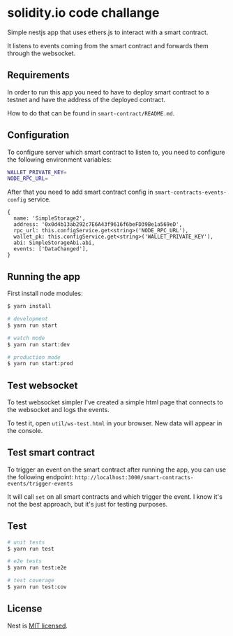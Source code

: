 # solidity.io code challange

Simple nestjs app that uses ethers.js to interact with a smart contract.

It listens to events coming from the smart contract and forwards them through the websocket.

## Requirements

In order to run this app you need to have to deploy smart contract to a testnet and have the address of the deployed contract.

How to do that can be found in `smart-contract/README.md`.

## Configuration

To configure server which smart contract to listen to, you need to configure the following environment variables:

```bash
WALLET_PRIVATE_KEY=
NODE_RPC_URL=
```

After that you need to add smart contract config in `smart-contracts-events-config` service.

```
{
  name: 'SimpleStorage2',
  address: '0x0d4b13ab292c7E6A43f9616f6beFD39Be1a569eD',
  rpc_url: this.configService.get<string>('NODE_RPC_URL'),
  wallet_pk: this.configService.get<string>('WALLET_PRIVATE_KEY'),
  abi: SimpleStorageAbi.abi,
  events: ['DataChanged'],
}
```

## Running the app

First install node modules:

```bash
$ yarn install
```

```bash
# development
$ yarn run start

# watch mode
$ yarn run start:dev

# production mode
$ yarn run start:prod
```

## Test websocket

To test websocket simpler I've created a simple html page that connects to the websocket and logs the events.

To test it, open `util/ws-test.html` in your browser. New data will appear in the console.

## Test smart contract

To trigger an event on the smart contract after running the app, you can use the following endpoint:
`http://localhost:3000/smart-contracts-events/trigger-events`

It will call `set` on all smart contracts and which trigger the event. I know it's not the best approach, but it's just for testing purposes.

## Test

```bash
# unit tests
$ yarn run test

# e2e tests
$ yarn run test:e2e

# test coverage
$ yarn run test:cov
```

## License

Nest is [MIT licensed](LICENSE).
